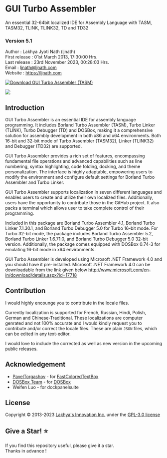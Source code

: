 # GUI Turbo Assembler
An essential 32-64bit localized IDE for Assembly Language with TASM, TASM32, TLINK, TLINK32, TD and TD32

### Version 5.1
Author : Lakhya Jyoti Nath (ljnath)<br>
First release : 01st March 2013,  17:30:00 Hrs.<br>
Last release : 23rd November 2023, 00:28:03 Hrs.<br>
Email : ljnath@ljnath.com<br>
Website : https://ljnath.com</br>

[![Download GUI Turbo Assembler (TASM)](https://img.shields.io/sourceforge/dw/guitasm8086.svg)](https://sourceforge.net/projects/guitasm8086/files/latest/download)

<img src="guitasm.gif" aligh="center"/>


## Introduction

GUI Turbo Assembler is an essential IDE for assembly language programming. It includes Borland Turbo Assembler (TASM), Turbo Linker (TLINK), Turbo Debugger (TD) and DOSBox, making it a comprehensive solution for assembly development in both x86 and x64 environments. Both 16-bit and 32-bit mode of Turbo Assembler (TASM32), Linker (TLINK32) and Debugger (TD32) are supported.

GUI Turbo Assembler provides a rich set of features, encompassing fundamental file operations and advanced capabilities such as line numbering, syntax highlighting, code folding, docking, and theme personalization. The interface is highly adaptable, empowering users to modify the environment and configure default settings for Borland Turbo Assembler and Turbo Linker.

GUI Turbo Assembler supports localization in seven different languages and enables users to create and utilize their own localized files. Additionally, users have the opportunity to contribute those in the GitHub project. It also packs a terminal which allows user to take complete control of their programming.

Included in this package are Borland Turbo Assembler 4.1, Borland Turbo Linker 7.1.30.1, and Borland Turbo Debugger 5.0 for Turbo 16-bit mode. For Turbo 32-bit mode, the package includes Borland Turbo Assembler 5.2, Borland Turbo Linker 1.6.71.0, and Borland Turbo Debugger 5.0 32-bit version.
Additionally, the package comes equipped with DOSBox 0.74-3 for emulating 16-bit mode in x64 environments.

GUI Turbo Assembler is developed using Microsoft .NET Framework 4.0 and you should have it pre-installed. Microsoft .NET Framework 4.0 can be downloadable from the link given below
http://www.microsoft.com/en-in/download/details.aspx?id=17718


## Contribution

I would highly encounge you to contribute in the locale files. 

Currently localization is supported for French, Russian, Hindi, Polish, German and Chinese-Traditional. These localizations are computer genrated and not 100% accurate and I would kindly request you to contribute and/or correct the locale files. These are plain `JSON` files, which can be edited in any text-editor.

I would love to include the corrected as well as new version in the upcoming public releases.

## Acknowledgement
* [PavelTorgashov]([https://github.com/PavelTorgashov]) - for [FastColoredTextBox]([https://github.com/PavelTorgashov/FastColoredTextBox])
* [DOSBox Team]([https://www.dosbox.com/crew.php]) - for [DOSBox]([https://www.dosbox.com/])
* Weifen Luo - for dockpanelsuite


## License
Copyright © 2013-2023 [Lakhya's Innovation Inc.](https://github.com/ljnath/) under the [GPL-3.0 license](https://github.com/ljnath/GuiTurboAssembler/blob/main/LICENSE)

## Give a Star! ⭐️

If you find this repository useful, please give it a star.<br>
Thanks in advance !

